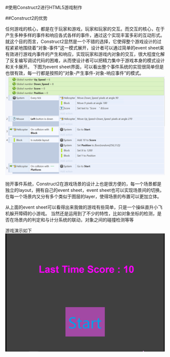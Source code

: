 #使用Construct2进行HTML5游戏制作

##Construct2的优势

任何游戏的核心，都是在于玩家和游戏，玩家和玩家的交互。而交互的核心，在于产生多种多样的事件和响应各式各样的事件，通过这个实现丰富多彩的互动形式。
就这个目的而言，Construct2显然是一个不错的选择，它使得整个游戏设计的过程紧紧地围绕着“对象-事件”这一模式展开，设计者可以通过简单的event sheet来有效进行游戏内事件的产生和响应，实现玩家和游戏内对象的交互，很大程度化解了反复编写调试代码的困难，从而使设计者可以把精力集中于游戏本身的模式设计和关卡展开。
下图为event sheet界面，可以看出整个事件系统的实现很简单但是也很有效，每一行都是按照的“对象-产生事件-对象-响应事件”的模式。
![](images/lab03/Event_sheet.png "还是很方便的")

抛开事件系统，Construct2在游戏场景的设计上也是很方便的，每一个场景都是独立的layout，拥有自己的event sheet，event sheet也可以实现场景间的切换。在每一个场景内又分有多个类似于图层的layer，使得场景的布置可以更加立体。

从上面的event sheet可以看得出来我做的游戏有些简单，只是一个操纵直升小飞机躲开障碍的小游戏。
当然还是运用到了不少的特性，比如对象坐标的检测，是否在场景内的判定和与计分系统的联动，对象之间的碰撞检测等等

游戏演示如下
![](images/lab03/Sample.gif "超级粗糙")
